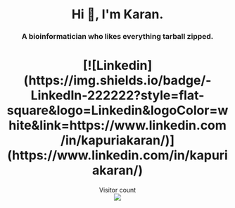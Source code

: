 

<h1 align="center">Hi 👋, I'm Karan.</h1>
<h3 align="center">A bioinformatician who likes everything tarball zipped. </h3>
<h1 align="center">[![Linkedin](https://img.shields.io/badge/-LinkedIn-222222?style=flat-square&logo=Linkedin&logoColor=white&link=https://www.linkedin.com/in/kapuriakaran/)](https://www.linkedin.com/in/kapuriakaran/)</h1>

<p align="center"> 
  Visitor count<br>
  <img src="https://profile-counter.glitch.me/kkapuria3/count.svg" />
</p>


